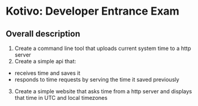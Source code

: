 # Kotivo: Developer Entrance Exam

## Overall description
1. Create a command line tool that uploads current system time to a http server
2. Create a simple api that:
* receives time and saves it
* responds to time requests by serving the time it saved previously
3. Create a simple website that asks time from a http server and displays that time in UTC and local timezones


